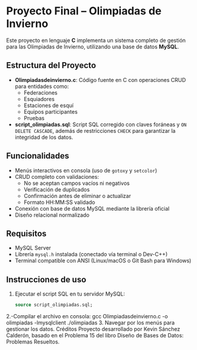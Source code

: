 # Proyecto Final – Olimpiadas de Invierno 

Este proyecto en lenguaje **C** implementa un sistema completo de gestión para las Olimpiadas de Invierno, utilizando una base de datos **MySQL**.

## Estructura del Proyecto

- **Olimpiadasdeinvierno.c**: Código fuente en C con operaciones CRUD para entidades como:
  - Federaciones
  - Esquiadores
  - Estaciones de esquí
  - Equipos participantes
  - Pruebas
- **script_olimpiadas.sql**: Script SQL corregido con claves foráneas y `ON DELETE CASCADE`, además de restricciones `CHECK` para garantizar la integridad de los datos.

##  Funcionalidades

- Menús interactivos en consola (uso de `gotoxy` y `setcolor`)
- CRUD completo con validaciones:
  - No se aceptan campos vacíos ni negativos
  - Verificación de duplicados
  - Confirmación antes de eliminar o actualizar
  - Formato HH:MM:SS validado
- Conexión con base de datos MySQL mediante la librería oficial
- Diseño relacional normalizado

## Requisitos

- MySQL Server
- Librería `mysql.h` instalada (conectado vía terminal o Dev-C++)
- Terminal compatible con ANSI (Linux/macOS o Git Bash para Windows)

##  Instrucciones de uso

1. Ejecutar el script SQL en tu servidor MySQL:
   ```sql
   source script_olimpiadas.sql;
2.-Compilar el archivo en consola:
gcc Olimpiadasdeinvierno.c -o olimpiadas -lmysqlclient
./olimpiadas
3.	Navegar por los menús para gestionar los datos.
Créditos
Proyecto desarrollado por Kevin Sánchez Calderón, basado en el Problema 15 del libro Diseño de Bases de Datos: Problemas Resueltos.

